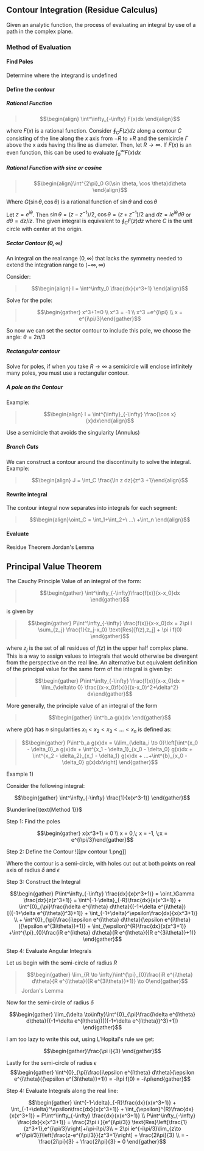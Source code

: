 ## Contour Integration (Residue Calculus)
Given an analytic function, the process of evaluating an integral by use of a path in the complex plane.

### Method of Evaluation 

#### Find Poles
Determine where the integrand is undefined
#### Define the contour

##### Rational Function 
>$$\begin{align} \int^\infty_{-\infty} F(x)dx \end{align}$$

where $F(x)$ is a rational function. 
Consider $\oint_C F(z)dz$ along a contour $C$ consisting of the line along the $x$ axis from $-R$ to $+R$ and the semicircle $\Gamma$ above the x axis having this line as diameter. Then, let $R \to \infty$. If $F(x)$ is an even function, this can be used to evaluate $\int^\infty_0 F(x)dx$

##### Rational Function with sine or cosine
>$$\begin{align}\int^{2\pi}_0 G(\sin \theta, \cos \theta)d\theta \end{align}$$

Where $G(\sin\theta, \cos\theta)$ is a rational function of $\sin \theta$ and $\cos \theta$

Let $z = e^{i\theta}$. Then $\sin \theta = (z -z^{-1})/2$, $\cos \theta = (z + z^{-1})/2$ and $dz = ie^{i\theta} d\theta$ or $d\theta = dz/iz$. The given integral is equivalent to $\oint_C F(z)dz$ where $C$ is the unit circle with center at the origin.


##### Sector Contour $(0, \infty)$
An integral on the real range $(0,\infty)$ that lacks the symmetry needed to extend the integration range to $(-\infty,\infty)$

Consider: 
>$$\begin{align} I = \int^\infty_0 \frac{dx}{x^3+1}  \end{align}$$

Solve for the pole:
>$$\begin{gather} x^3+1=0 \\ x^3 = -1 \\  x^3 =e^{i\pi} \\ x = e^{i\pi/3}\end{gather}$$

So now we can set the sector contour to include this pole, we choose the angle: $\theta = 2\pi/3$

##### Rectangular contour
Solve for poles, if when you take $R \to \infty$ a semicircle will enclose infinitely many poles, you must use a rectangular contour.

##### A pole on the Contour

Example: 
>$$\begin{align} I = \int^{\infty}_{-\infty} \frac{\cos x}{x}dx\end{align}$$

Use a semicircle that avoids the singularity (Annulus)

##### Branch Cuts

We can construct a contour around the discontinuity to solve the integral. Example:
>$$\begin{align} J = \int_C \frac{\ln z dz}{z^3 +1}\end{align}$$

####  Rewrite integral
The contour integral now separates into integrals for each segment:

>$$\begin{align}\oint_C = \int_1+\int_2+\ ...\ +\int_n \end{align}$$

####  Evaluate
Residue Theorem
Jordan's Lemma

##  Principal Value Theorem

The Cauchy Principle Value of an integral of the form:

>$$\begin{gather} \int^\infty_{-\infty}\frac{f(x)}{x-x_0}dx  \end{gather}$$

is given by
>$$\begin{gather} P\int^\infty_{-\infty} \frac{f(x)}{x-x_0}dx = 2\pi i \sum_{z_j} \frac{1}{z_j-x_0} \text{Res}[f(z),z_j] + \pi i f(0) \end{gather}$$

where $z_j$ is the set of all residues of $f(z)$ in the upper half complex plane. This is a way to assign values to integrals that would otherwise be divergent from the perspective on the real line. An alternative but equivalent definition of the principal value for the same form of the integral is given by:

>$$\begin{gather} P\int^\infty_{-\infty} \frac{f(x)}{x-x_0}dx = \lim_{\delta\to 0} \frac{(x-x_0)f(x)}{(x-x_0)^2+\delta^2} dx\end{gather}$$

More generally, the principle value of an integral of the form 
>$$\begin{gather} \int^b_a g(x)dx \end{gather}$$

where $g(x)$ has $n$ singularities $x_1 < x_2 < x_3 < ... < x_n$ is defined as:

>$$\begin{gather} P\int^b_a g(x)dx = \\\lim_{\delta_i \to 0}\left[\int^{x_0 - \delta_0}_a g(x)dx + \int^{x_1 - \delta_1}_{x_0 - \delta_0} g(x)dx + \int^{x_2 - \delta_2}_{x_1 - \delta_1} g(x)dx + ...+\int^{b}_{x_0 - \delta_0} g(x)dx\right] \end{gather}$$

Example 1)

Consider the following integral: 

$$\begin{gather} \int^\infty_{-\infty} \frac{1}{x(x^3-1)} \end{gather}$$

$\underline{\text{Method 1}}$

Step 1: Find the poles

$$\begin{gather} x(x^3+1) = 0 \\ x = 0,\; x = -1, \;x = e^{i\pi/3}\end{gather}$$

Step 2: Define the Contour
![[pv contour 1.png]]

Where the contour is a semi-circle, with holes cut out at both points on real axis of radius $\delta$ and $\epsilon$

Step 3: Construct the Integral

$$\begin{gather} P\int^\infty_{-\infty} \frac{dx}{x(x^3+1)} = \oint_\Gamma \frac{dz}{z(z^3+1)} = \int^{-1-\delta}_{-R}\frac{dx}{x(x^3+1)} + \int^{0}_{\pi}\frac{i\delta e^{i\theta} d\theta}{(-1+\delta e^{i\theta})[({-1+\delta e^{i\theta})^3}+1]} + \int_{-1+\delta}^\epsilon\frac{dx}{x(x^3+1)} \\ + \int^{0}_{\pi}\frac{i\epsilon e^{i\theta} d\theta}{\epsilon e^{i\theta}({\epsilon e^{3i\theta}}+1)} + \int_{\epsilon}^{R}\frac{dx}{x(x^3+1)} +\int^{\pi}_{0}\frac{iR e^{i\theta} d\theta}{R e^{i\theta}({R e^{3i\theta}}+1)} \end{gather}$$

Step 4: Evaluate Angular Integrals

Let us begin with the semi-circle of radius $R$
>$$\begin{gather} \lim_{R \to \infty}\int^{\pi}_{0}\frac{iR e^{i\theta} d\theta}{R e^{i\theta}({R e^{3i\theta}}+1)} \to 0\end{gather}$$Jordan's Lemma

Now for the semi-circle of radius $\delta$

$$\begin{gather} \lim_{\delta \to\infty}\int^{0}_{\pi}\frac{i\delta e^{i\theta} d\theta}{(-1+\delta e^{i\theta})[({-1+\delta e^{i\theta})^3}+1]} \end{gather}$$

I am too lazy to write this out, using L'Hopital's rule we get:

$$\begin{gather}\frac{\pi i}{3} \end{gather}$$

Lastly for the semi-circle of radius $\epsilon$
$$\begin{gather} \int^{0}_{\pi}\frac{i\epsilon e^{i\theta} d\theta}{\epsilon e^{i\theta}({\epsilon e^{3i\theta}}+1)} = -i\pi f(0) = -i\pi\end{gather}$$

Step 4: Evaluate Integrals along the real line:

$$\begin{gather} \int^{-1-\delta}_{-R}\frac{dx}{x(x^3+1)} +  \int_{-1+\delta}^\epsilon\frac{dx}{x(x^3+1)} + \int_{\epsilon}^{R}\frac{dx}{x(x^3+1)} = P\int^\infty_{-\infty} \frac{dx}{x(x^3+1)} \\ P\int^\infty_{-\infty} \frac{dx}{x(x^3+1)}  = \frac{2\pi i }{e^{i\pi/3}} \text{Res}\left[\frac{1}{z^3+1},e^{i\pi/3}\right]+i\pi-i\pi/3\\ = 2\pi ie^{-i\pi/3}\lim_{z\to e^{i\pi/3}}\left[\frac{z-e^{i\pi/3}}{z^3+1}\right] + \frac{2i\pi}{3} \\ = -\frac{2i\pi}{3} + \frac{2i\pi}{3} = 0 \end{gather}$$